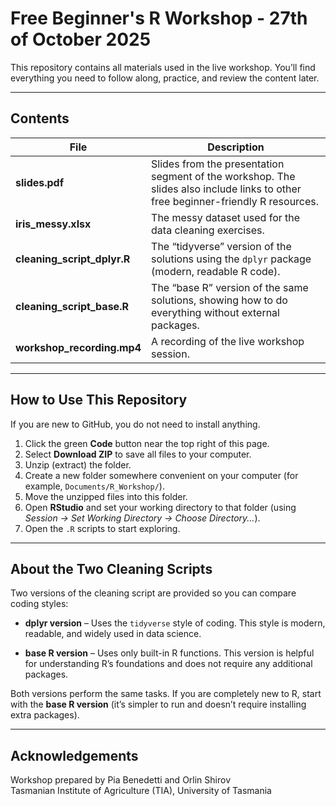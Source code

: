 # Free Beginner's R Workshop - 27th of October 2025

This repository contains all materials used in the live workshop. You’ll find everything you need to follow along, practice, and review the content later.

---

## Contents

| File | Description |
|------|--------------|
| **slides.pdf** | Slides from the presentation segment of the workshop. The slides also include links to other free beginner-friendly R resources. |
| **iris_messy.xlsx** | The messy dataset used for the data cleaning exercises. |
| **cleaning_script_dplyr.R** | The “tidyverse” version of the solutions using the `dplyr` package (modern, readable R code). |
| **cleaning_script_base.R** | The “base R” version of the same solutions, showing how to do everything without external packages. |
| **workshop_recording.mp4** | A recording of the live workshop session. |

---

## How to Use This Repository

If you are new to GitHub, you do not need to install anything.

1. Click the green **Code** button near the top right of this page.  
2. Select **Download ZIP** to save all files to your computer.  
3. Unzip (extract) the folder.  
4. Create a new folder somewhere convenient on your computer (for example, `Documents/R_Workshop/`).  
5. Move the unzipped files into this folder.  
6. Open **RStudio** and set your working directory to that folder (using *Session → Set Working Directory → Choose Directory...*).  
7. Open the `.R` scripts to start exploring.

---

## About the Two Cleaning Scripts

Two versions of the cleaning script are provided so you can compare coding styles:

- **dplyr version** – Uses the `tidyverse` style of coding. This style is modern, readable, and widely used in data science.

- **base R version** – Uses only built-in R functions. This version is helpful for understanding R’s foundations and does not require any additional packages.

Both versions perform the same tasks.
If you are completely new to R, start with the **base R version** (it’s simpler to run and doesn’t require installing extra packages).

---

## Acknowledgements

Workshop prepared by Pia Benedetti and Orlin Shirov  
Tasmanian Institute of Agriculture (TIA), University of Tasmania
